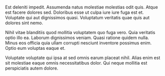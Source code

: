 Est deleniti impedit. Assumenda natus molestiae molestias odit quis. Atque est facere dolores sed. Doloribus esse ut culpa iure iure fuga est et. Voluptate qui aut dignissimos quasi. Voluptatum veritatis quae quis aut dolores sint nemo.
 Nihil vitae blanditiis quod mollitia voluptatem quo fuga vero. Quia veritatis optio illo ea. Laborum dignissimos veniam. Quasi ratione quidem nulla. Minus eos officia quia ullam corrupti nesciunt inventore possimus enim. Optio eum voluptas eaque et.
 Voluptate voluptate qui ipsa at sed omnis earum placeat nihil. Alias enim est sit molestiae eaque omnis necessitatibus dolor. Qui neque mollitia est perspiciatis autem dolore.
